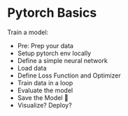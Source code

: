 # Pytorch Basics

Train a model:
- Pre: Prep your data
- Setup pytorch env locally
- Define a simple neural network
- Load data
- Define Loss Function and Optimizer
- Train data in a loop
- Evaluate the model
- Save the Model :floppy_disk:
- Visualize? Deploy?
